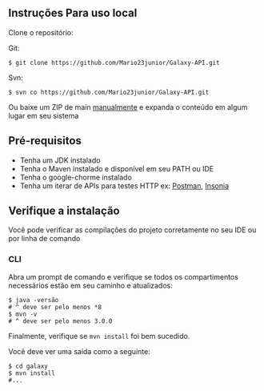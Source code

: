  
## Instruções Para uso local

Clone o repositório:

Git:
```
$ git clone https://github.com/Mario23junior/Galaxy-API.git
```

Svn:
```
$ svn co https://github.com/Mario23junior/Galaxy-API.git
```

Ou baixe um ZIP de main [manualmente](https://github.com/Mario23junior/Galaxy-API/archive/refs/heads/main.zip) e expanda o conteúdo em algum lugar em seu sistema

## Pré-requisitos

* Tenha um JDK instalado
* Tenha o Maven instalado e disponível em seu PATH ou IDE
* Tenha o google-chorme instalado
* Tenha um iterar de APIs para testes HTTP ex: [Postman](https://www.postman.com/downloads/), [Insonia](https://insomnia.rest/download)

## Verifique a instalação

Você pode verificar as compilações do projeto corretamente no seu IDE ou por linha de comando

### CLI

Abra um prompt de comando e verifique se todos os compartimentos necessários estão em seu caminho e atualizados:

```
$ java -versão
# ^ deve ser pelo menos *8
$ mvn -v
# ^ deve ser pelo menos 3.0.0
```

Finalmente, verifique se `mvn install` foi bem sucedido.

Você deve ver uma saída como a seguinte:

```
$ cd galaxy
$ mvn install
#...
